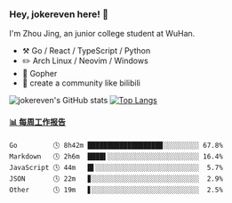 ### Hey, jokereven here! 👋

I'm Zhou Jing, an junior college student at WuHan.

-   :hammer_and_pick: Go / React / TypeScript / Python
-   :pencil2: Arch Linux / Neovim / Windows
-   :seedling: Gopher
-   :thought_balloon: create a community like bilibili

![jokereven's GitHub stats](https://github-readme-stats.vercel.app/api?username=jokereven&show_icons=true)
[![Top Langs](https://github-readme-stats.vercel.app/api/top-langs/?username=jokereven&layout=compact)](https://github.com/anuraghazra/github-readme-stats)

<!-- waka-box start -->
#### <a href="https://gist.github.com/9f8118785e2d128d746db5f61b0e0a2a" target="_blank">📊 每周工作报告</a>
```text
Go         🕓 8h42m ██████████████████▉░░░░░░░░░ 67.8%
Markdown   🕓 2h6m  ████▌░░░░░░░░░░░░░░░░░░░░░░░ 16.4%
JavaScript 🕓 44m   █▌░░░░░░░░░░░░░░░░░░░░░░░░░░  5.7%
JSON       🕓 22m   ▊░░░░░░░░░░░░░░░░░░░░░░░░░░░  2.9%
Other      🕓 19m   ▋░░░░░░░░░░░░░░░░░░░░░░░░░░░  2.5%
```
<!-- Powered by https://github.com/journey-ad/waka-box-go . -->
<!-- waka-box end -->
